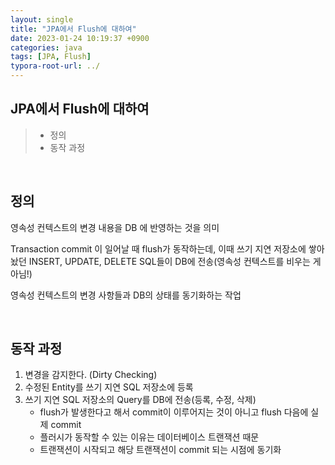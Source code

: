 ```yaml
---
layout: single
title: "JPA에서 Flush에 대하여"
date: 2023-01-24 10:19:37 +0900
categories: java
tags: [JPA, Flush]
typora-root-url: ../
---
```


## JPA에서 Flush에 대하여
> - 정의
> - 동작 과정


<br>

## 정의

영속성 컨텍스트의 변경 내용을 DB 에 반영하는 것을 의미

Transaction commit 이 일어날 때 flush가 동작하는데, 이때 쓰기 지연 저장소에 쌓아 놨던 INSERT, UPDATE, DELETE SQL들이 DB에 전송(영속성 컨텍스트를 비우는 게 아님!)

영속성 컨텍스트의 변경 사항들과 DB의 상태를 동기화하는 작업

<br>

## 동작 과정

1. 변경을 감지한다. (Dirty Checking)
2. 수정된 Entity를 쓰기 지연 SQL 저장소에 등록
3. 쓰기 지연 SQL 저장소의 Query를 DB에 전송(등록, 수정, 삭제)
   - flush가 발생한다고 해서 commit이 이루어지는 것이 아니고 flush 다음에 실제 commit
   - 플러시가 동작할 수 있는 이유는 데이터베이스 트랜잭션 때문
   - 트랜잭션이 시작되고 해당 트랜잭션이 commit 되는 시점에 동기화

<br>
